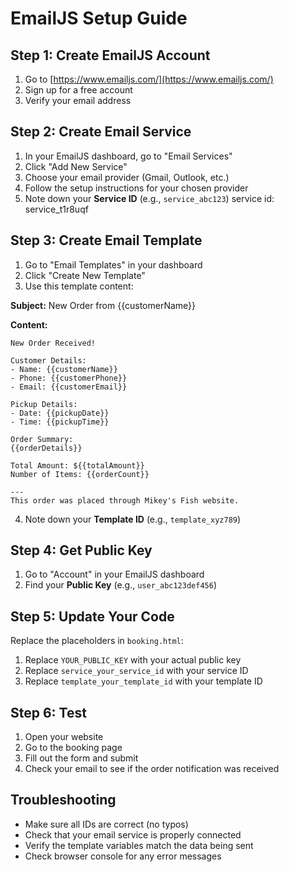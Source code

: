 # EmailJS Setup Guide

## Step 1: Create EmailJS Account
1. Go to [https://www.emailjs.com/](https://www.emailjs.com/)
2. Sign up for a free account
3. Verify your email address

## Step 2: Create Email Service
1. In your EmailJS dashboard, go to "Email Services"
2. Click "Add New Service"
3. Choose your email provider (Gmail, Outlook, etc.)
4. Follow the setup instructions for your chosen provider
5. Note down your **Service ID** (e.g., `service_abc123`)
service id: service_t1r8uqf

## Step 3: Create Email Template
1. Go to "Email Templates" in your dashboard
2. Click "Create New Template"
3. Use this template content:

**Subject:** New Order from {{customerName}}

**Content:**
```
New Order Received!

Customer Details:
- Name: {{customerName}}
- Phone: {{customerPhone}}
- Email: {{customerEmail}}

Pickup Details:
- Date: {{pickupDate}}
- Time: {{pickupTime}}

Order Summary:
{{orderDetails}}

Total Amount: ${{totalAmount}}
Number of Items: {{orderCount}}

---
This order was placed through Mikey's Fish website.
```

4. Note down your **Template ID** (e.g., `template_xyz789`)

## Step 4: Get Public Key
1. Go to "Account" in your EmailJS dashboard
2. Find your **Public Key** (e.g., `user_abc123def456`)

## Step 5: Update Your Code
Replace the placeholders in `booking.html`:

1. Replace `YOUR_PUBLIC_KEY` with your actual public key
2. Replace `service_your_service_id` with your service ID
3. Replace `template_your_template_id` with your template ID

## Step 6: Test
1. Open your website
2. Go to the booking page
3. Fill out the form and submit
4. Check your email to see if the order notification was received

## Troubleshooting
- Make sure all IDs are correct (no typos)
- Check that your email service is properly connected
- Verify the template variables match the data being sent
- Check browser console for any error messages
